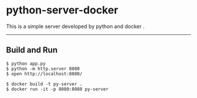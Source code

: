 # python-server-docker
This is a simple server developed by python and docker .

---

## Build and Run

```
$ python app.py
$ python -m http.server 8080
$ open http://localhost:8080/
```

```
$ docker build -t py-server .
$ docker run -it -p 8080:8080 py-server
```
